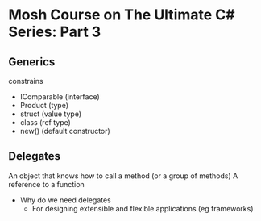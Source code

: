 # Mosh Course on The Ultimate C# Series: Part 3

## Generics

constrains

- IComparable (interface)
- Product (type)
- struct (value type)
- class (ref type)
- new() (default constructor)

## Delegates

An object that knows how to call a method (or a group of methods)
A reference to a function

- Why do we need delegates
  - For designing extensible and flexible applications (eg frameworks)
